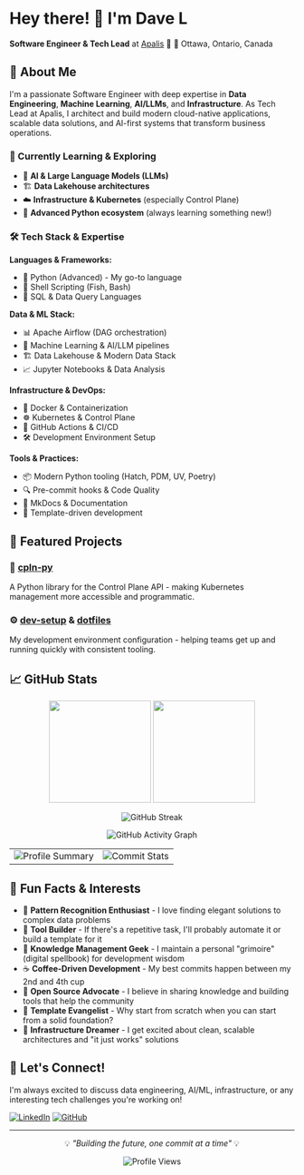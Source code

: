 # Hey there! 👋 I'm Dave L

**Software Engineer & Tech Lead** at [Apalis](https://github.com/ApalisTechnology) 🚀
📍 Ottawa, Ontario, Canada

## 🎯 About Me

I'm a passionate Software Engineer with deep expertise in **Data Engineering**, **Machine Learning**, **AI/LLMs**, and **Infrastructure**. As Tech Lead at Apalis, I architect and build modern cloud-native applications, scalable data solutions, and AI-first systems that transform business operations.

### 🌱 Currently Learning & Exploring
- 🤖 **AI & Large Language Models (LLMs)**
- 🏗️ **Data Lakehouse architectures**
- ☁️ **Infrastructure & Kubernetes** (especially Control Plane)
- 🐍 **Advanced Python ecosystem** (always learning something new!)

### 🛠️ Tech Stack & Expertise

**Languages & Frameworks:**
- 🐍 Python (Advanced) - My go-to language
- 🐚 Shell Scripting (Fish, Bash)
- 🧮 SQL & Data Query Languages

**Data & ML Stack:**
- 📊 Apache Airflow (DAG orchestration)
- 🤖 Machine Learning & AI/LLM pipelines
- 🏗️ Data Lakehouse & Modern Data Stack
- 📈 Jupyter Notebooks & Data Analysis

**Infrastructure & DevOps:**
- 🐳 Docker & Containerization
- ☸️ Kubernetes & Control Plane
- 🔧 GitHub Actions & CI/CD
- 🛠️ Development Environment Setup

**Tools & Practices:**
- 📦 Modern Python tooling (Hatch, PDM, UV, Poetry)
- 🔍 Pre-commit hooks & Code Quality
- 📝 MkDocs & Documentation
- 🎯 Template-driven development

## 🚀 Featured Projects

### 🔗 [cpln-py](https://github.com/dave6892/cpln-py)
A Python library for the Control Plane API - making Kubernetes management more accessible and programmatic.

### ⚙️ [dev-setup](https://github.com/dave6892/dev-setup) & [dotfiles](https://github.com/dave6892/dotfiles)
My development environment configuration - helping teams get up and running quickly with consistent tooling.

## 📈 GitHub Stats

<div align="center">

<!-- Main Stats Side by Side -->
<img height="180em" src="https://github-readme-stats.vercel.app/api?username=dave6892&show_icons=true&theme=github_dark&count_private=true&include_all_commits=true&hide_border=true&show=reviews,discussions_started,discussions_answered,prs_merged&custom_title=Dave's%20GitHub%20Stats"/>
<img height="180em" src="https://github-readme-stats.vercel.app/api/top-langs/?username=dave6892&layout=compact&theme=github_dark&hide_border=true&langs_count=8&count_private=true&include_all_commits=true&custom_title=Most%20Used%20Languages"/>

<!-- GitHub Streak -->
![GitHub Streak](https://streak-stats.demolab.com/?user=dave6892&theme=github-dark-blue&hide_border=true&card_width=500)

<!-- GitHub Trophies -->
<!-- ![GitHub Trophies](https://github-profile-trophy.vercel.app/?username=dave6892&theme=github_dark&no-frame=true&column=7&margin-w=15&margin-h=15) -->

<!-- Activity Graph -->
![GitHub Activity Graph](https://github-readme-activity-graph.vercel.app/graph?username=dave6892&theme=github-compact&hide_border=true&custom_title=Dave's%20Contribution%20Activity)

<!-- Detailed Metrics with Private Contributions -->
<table>
  <tr>
    <td>
      <img src="https://github-profile-summary-cards.vercel.app/api/cards/profile-details?username=dave6892&theme=github_dark&font_size=16" alt="Profile Summary" />
    </td>
    <td>
      <img src="https://github-profile-summary-cards.vercel.app/api/cards/productive-time?username=dave6892&theme=github_dark&utc_offset=8&font_size=16" alt="Commit Stats" />
    </td>
  </tr>
</table>

</div>

## 🎨 Fun Facts & Interests

- 🧠 **Pattern Recognition Enthusiast** - I love finding elegant solutions to complex data problems
- 🔧 **Tool Builder** - If there's a repetitive task, I'll probably automate it or build a template for it
- 🌊 **Knowledge Management Geek** - I maintain a personal "grimoire" (digital spellbook) for development wisdom
- ☕ **Coffee-Driven Development** - My best commits happen between my 2nd and 4th cup
- 🐧 **Open Source Advocate** - I believe in sharing knowledge and building tools that help the community
- 🎯 **Template Evangelist** - Why start from scratch when you can start from a solid foundation?
- 🚀 **Infrastructure Dreamer** - I get excited about clean, scalable architectures and "it just works" solutions

## 🤝 Let's Connect!

I'm always excited to discuss data engineering, AI/ML, infrastructure, or any interesting tech challenges you're working on!

[![LinkedIn](https://img.shields.io/badge/LinkedIn-0077B5?style=for-the-badge&logo=linkedin&logoColor=white)](https://www.linkedin.com/in/davidlu3/)
[![GitHub](https://img.shields.io/badge/GitHub-100000?style=for-the-badge&logo=github&logoColor=white)](https://github.com/dave6892)

---

<div align="center">

💡 *"Building the future, one commit at a time"* 💡

![Profile Views](https://komarev.com/ghpvc/?username=dave6892&color=brightgreen&style=flat-square)

</div>
